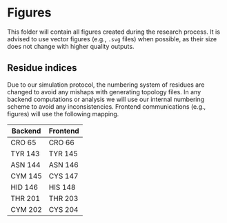 # Figures

This folder will contain all figures created during the research process.
It is advised to use vector figures (e.g.,  `.svg` files) when possible, as their size does not change with higher quality outputs.

## Residue indices

Due to our simulation protocol, the numbering system of residues are changed to avoid any mishaps with generating topology files.
In any backend computations or analysis we will use our internal numbering scheme to avoid any inconsistencies.
Frontend communications (e.g., figures) will use the following mapping.

| Backend | Frontend |
| ------- | -------- |
| CRO 65 | CRO 66 |
| TYR 143 | TYR 145 |
| ASN 144 | ASN 146 |
| CYM 145 | CYS 147 |
| HID 146 | HIS 148 |
| THR 201 | THR 203 |
| CYM 202 | CYS 204 |
